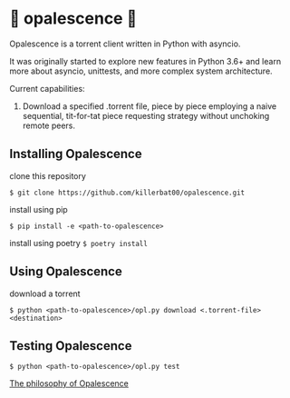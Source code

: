 # :gem: opalescence :gem:

Opalescence is a torrent client written in Python with asyncio.

It was originally started to explore new features in Python 3.6+ and learn more about asyncio, unittests, and more
complex system architecture.

Current capabilities:

1. Download a specified .torrent file, piece by piece employing a naive sequential, tit-for-tat piece requesting
   strategy without unchoking remote peers.

## Installing Opalescence

clone this repository

`$ git clone https://github.com/killerbat00/opalescence.git`

install using pip

`$ pip install -e <path-to-opalescence>`

install using poetry
`$ poetry install`

## Using Opalescence

download a torrent

`$ python <path-to-opalescence>/opl.py download <.torrent-file> <destination>`

## Testing Opalescence

`$ python <path-to-opalescence>/opl.py test`

[The philosophy of Opalescence](philosophy.md)

